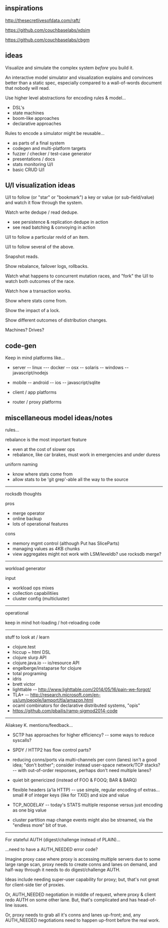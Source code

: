 inspirations
------------

http://thesecretlivesofdata.com/raft/

https://github.com/couchbaselabs/xdsim

https://github.com/couchbaselabs/cbgm

ideas
-----

Visualize and simulate the complex system _before_ you build it.

An interactive model simulator and visualization explains and
convinces better than a static spec, especially compared to a
wall-of-words document that nobody will read.

Use higher level abstractions for encoding rules & model...

* DSL's
* state machines
* boom-like approaches
* declarative approaches

Rules to encode a simulator might be reusable...

* as parts of a final system
* codegen and multi-platform targets
* fuzzer / checker / test-case generator
* presentations / docs
* stats monitoring U/I
* basic CRUD U/I

U/I visualization ideas
-----------------------

U/I to follow (or "star" or "bookmark") a key or value (or
sub-field/value) and watch it flow through the system.

Watch write dedupe / read dedupe.
- see persistence & replication dedupe in action
- see read batching & convoying in action

U/I to follow a particular revId of an item.

U/I to follow several of the above.

Snapshot reads.

Show rebalance, failover logs, rollbacks.

Watch what happens to concurrent mutation races,
and "fork" the U/I to watch both outcomes of the race.

Watch how a transaction works.

Show where stats come from.

Show the impact of a lock.

Show different outcomes of distribution changes.

Machines?  Drives?

code-gen
--------

Keep in mind platforms like...

- server
-- linux
--- docker
-- osx
-- solaris
-- windows
-- javascript/nodejs

- mobile
-- android
-- ios
-- javascript/sqlite

- client / app platforms

- router / proxy platforms

miscellaneous model ideas/notes
-------------------------------

rules...

rebalance is the most important feature
- even at the cost of slower ops
- rebalance, like car brakes, must work in emergencies and under duress

uniform naming
- know where stats come from
- allow stats to be 'git grep'-able all the way to the source

----------------------------------------
rocksdb thoughts

pros
- merge operator
- online backup
- lots of operational features

cons
- memory mgmt control (although Put has SliceParts)
- managing values as 4KB chunks
- view aggregates might not work with LSM/leveldb? use rocksdb merge?

----------------------------------------
workload generator

input
- workload ops mixes
- collection capabilitiies
- cluster config (multicluster)

----------------------------------------
operational

keep in mind hot-loading / hot-reloading code

----------------------------------------
stuff to look at / learn

- clojure.test
- hiccup ~ html DSL
- clojure slurp API
- clojure.java.io
-- io/resource API
- engelberge/instaparse for clojure
- total programing
- idris
- brett victor
- lighttable
-- http://www.lighttable.com/2014/05/16/pain-we-forgot/
- TLA+
-- http://research.microsoft.com/en-us/um/people/lamport/tla/amazon.html
- ocaml combinators for declarative distributed systems, "opis"
- https://github.com/pbailis/ramp-sigmod2014-code

----------------------------------------
Aliaksey K. mentions/feedback...
- SCTP has approaches for higher efficiency?
-- some ways to reduce syscalls?
- SPDY / HTTP2 has flow control parts?
- reducing conns/ports via multi-channels per conn (lanes)
  isn't a good idea; "don't bother"; consider instead
  user-space network/TCP stacks?
-- with out-of-order responses, perhaps don't need multiple lanes?

- quiet bit genericized (instead of FOO & FOOQ; BAR & BARQ)
- flexible headers (a'la HTTP)
-- use simple, regular encoding of extras...
     small # of integer keys (like for TXID)
     and size
     and value
- TCP_NODELAY
-- today's STATS multiple response versus just encoding as one big value
- cluster partition map change events might also be streamed,
  via the "endless more" bit of true.

---------------------------
For stateful AUTH (digest/challenge instead of PLAIN)...

...need to have a AUTH_NEEDED error code?

Imagine proxy case where proxy is accessing multiple servers
due to some large range scan, proxy needs to create conns
and lanes on demand, and half-way through it needs to do
digest/challenge AUTH.

Ideas include needing super-user capability for proxy;
but, that's not great for client-side tier of proxies.

Or, AUTH_NEEDED negotiation in middle of request, where
proxy & client redo AUTH on some other lane.  But, that's
complicated and has head-of-line issues.

Or, proxy needs to grab all it's conns and lanes up-front;
and, any AUTH_NEEDED negotiations need to happen up-front
before the real work.

